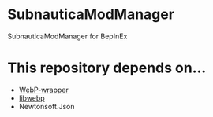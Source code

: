 # SubnauticaModManager
SubnauticaModManager for BepInEx

# This repository depends on...
- [WebP-wrapper](https://github.com/JosePineiro/WebP-wrapper)
- [libwebp](https://github.com/webmproject/libwebp)
- Newtonsoft.Json
